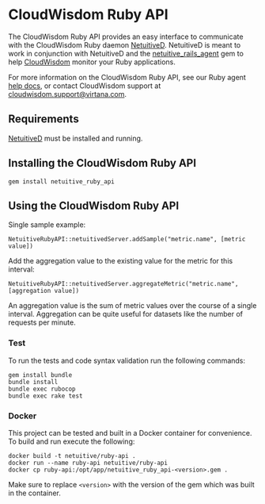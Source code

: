 CloudWisdom Ruby API
===================

The CloudWisdom Ruby API provides an easy interface to communicate with the CloudWisdom Ruby daemon [NetuitiveD](https://rubygems.org/gems/netuitived). NetuitiveD is meant to work in conjunction with NetuitiveD and the [netuitive_rails_agent](https://rubygems.org/gems/netuitive_rails_agent) gem to help [CloudWisdom](https://www.virtana.com/products/cloudwisdom/) monitor your Ruby applications.

For more information on the CloudWisdom Ruby API, see our Ruby agent [help docs](https://docs.virtana.com/en/ruby-agent.html), or contact CloudWisdom support at [cloudwisdom.support@virtana.com](mailto:cloudwisdom.support@virtana.com).

Requirements
-------------

[NetuitiveD](https://github.com/Netuitive/netuitived) must be installed and running.

Installing the CloudWisdom Ruby API
----------------------------------

`gem install netuitive_ruby_api`

Using the CloudWisdom Ruby API
-----------------------------

Single sample example:

    NetuitiveRubyAPI::netuitivedServer.addSample("metric.name", [metric value])

Add the aggregation value to the existing value for the metric for this interval:

    NetuitiveRubyAPI::netuitivedServer.aggregateMetric("metric.name", [aggregation value])

An aggregation value is the sum of metric values over the course of a single interval. Aggregation can be quite useful for datasets like the number of requests per minute.

### Test

To run the tests and code syntax validation run the following commands:

```
gem install bundle
bundle install
bundle exec rubocop
bundle exec rake test
```

### Docker

This project can be tested and built in a Docker container for convenience. To build and run execute the following:

```
docker build -t netuitive/ruby-api .
docker run --name ruby-api netuitive/ruby-api
docker cp ruby-api:/opt/app/netuitive_ruby_api-<version>.gem .
```

Make sure to replace `<version>` with the version of the gem which was built in the container.
